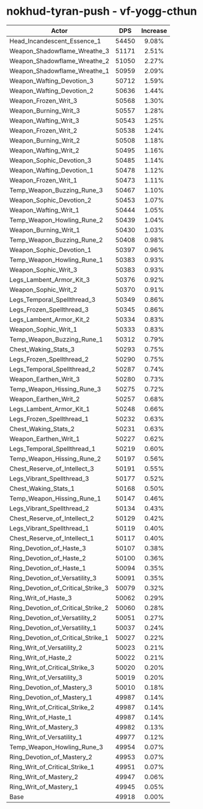 # nokhud-tyran-push - vf-yogg-cthun
| Actor | DPS | Increase |
|---|:---:|:---:|
|Head_Incandescent_Essence_1|54450|9.08%|
|Weapon_Shadowflame_Wreathe_3|51171|2.51%|
|Weapon_Shadowflame_Wreathe_2|51050|2.27%|
|Weapon_Shadowflame_Wreathe_1|50959|2.09%|
|Weapon_Wafting_Devotion_3|50712|1.59%|
|Weapon_Wafting_Devotion_2|50636|1.44%|
|Weapon_Frozen_Writ_3|50568|1.30%|
|Weapon_Burning_Writ_3|50557|1.28%|
|Weapon_Wafting_Writ_3|50543|1.25%|
|Weapon_Frozen_Writ_2|50538|1.24%|
|Weapon_Burning_Writ_2|50508|1.18%|
|Weapon_Wafting_Writ_2|50495|1.16%|
|Weapon_Sophic_Devotion_3|50485|1.14%|
|Weapon_Wafting_Devotion_1|50478|1.12%|
|Weapon_Frozen_Writ_1|50473|1.11%|
|Temp_Weapon_Buzzing_Rune_3|50467|1.10%|
|Weapon_Sophic_Devotion_2|50453|1.07%|
|Weapon_Wafting_Writ_1|50444|1.05%|
|Temp_Weapon_Howling_Rune_2|50439|1.04%|
|Weapon_Burning_Writ_1|50430|1.03%|
|Temp_Weapon_Buzzing_Rune_2|50408|0.98%|
|Weapon_Sophic_Devotion_1|50397|0.96%|
|Temp_Weapon_Howling_Rune_1|50383|0.93%|
|Weapon_Sophic_Writ_3|50383|0.93%|
|Legs_Lambent_Armor_Kit_3|50376|0.92%|
|Weapon_Sophic_Writ_2|50370|0.91%|
|Legs_Temporal_Spellthread_3|50349|0.86%|
|Legs_Frozen_Spellthread_3|50345|0.86%|
|Legs_Lambent_Armor_Kit_2|50334|0.83%|
|Weapon_Sophic_Writ_1|50333|0.83%|
|Temp_Weapon_Buzzing_Rune_1|50312|0.79%|
|Chest_Waking_Stats_3|50293|0.75%|
|Legs_Frozen_Spellthread_2|50290|0.75%|
|Legs_Temporal_Spellthread_2|50287|0.74%|
|Weapon_Earthen_Writ_3|50280|0.73%|
|Temp_Weapon_Hissing_Rune_3|50275|0.72%|
|Weapon_Earthen_Writ_2|50257|0.68%|
|Legs_Lambent_Armor_Kit_1|50248|0.66%|
|Legs_Frozen_Spellthread_1|50232|0.63%|
|Chest_Waking_Stats_2|50231|0.63%|
|Weapon_Earthen_Writ_1|50227|0.62%|
|Legs_Temporal_Spellthread_1|50219|0.60%|
|Temp_Weapon_Hissing_Rune_2|50197|0.56%|
|Chest_Reserve_of_Intellect_3|50191|0.55%|
|Legs_Vibrant_Spellthread_3|50177|0.52%|
|Chest_Waking_Stats_1|50168|0.50%|
|Temp_Weapon_Hissing_Rune_1|50147|0.46%|
|Legs_Vibrant_Spellthread_2|50134|0.43%|
|Chest_Reserve_of_Intellect_2|50129|0.42%|
|Legs_Vibrant_Spellthread_1|50119|0.40%|
|Chest_Reserve_of_Intellect_1|50117|0.40%|
|Ring_Devotion_of_Haste_3|50107|0.38%|
|Ring_Devotion_of_Haste_2|50100|0.36%|
|Ring_Devotion_of_Haste_1|50094|0.35%|
|Ring_Devotion_of_Versatility_3|50091|0.35%|
|Ring_Devotion_of_Critical_Strike_3|50079|0.32%|
|Ring_Writ_of_Haste_3|50062|0.29%|
|Ring_Devotion_of_Critical_Strike_2|50060|0.28%|
|Ring_Devotion_of_Versatility_2|50051|0.27%|
|Ring_Devotion_of_Versatility_1|50037|0.24%|
|Ring_Devotion_of_Critical_Strike_1|50027|0.22%|
|Ring_Writ_of_Versatility_2|50023|0.21%|
|Ring_Writ_of_Haste_2|50022|0.21%|
|Ring_Writ_of_Critical_Strike_3|50020|0.20%|
|Ring_Writ_of_Versatility_3|50019|0.20%|
|Ring_Devotion_of_Mastery_3|50010|0.18%|
|Ring_Devotion_of_Mastery_1|49987|0.14%|
|Ring_Writ_of_Critical_Strike_2|49987|0.14%|
|Ring_Writ_of_Haste_1|49987|0.14%|
|Ring_Writ_of_Mastery_3|49982|0.13%|
|Ring_Writ_of_Versatility_1|49977|0.12%|
|Temp_Weapon_Howling_Rune_3|49954|0.07%|
|Ring_Devotion_of_Mastery_2|49953|0.07%|
|Ring_Writ_of_Critical_Strike_1|49951|0.07%|
|Ring_Writ_of_Mastery_2|49947|0.06%|
|Ring_Writ_of_Mastery_1|49945|0.05%|
|Base|49918|0.00%|
